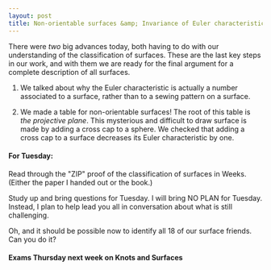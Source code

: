 ```yaml
---
layout: post
title: Non-orientable surfaces &amp; Invariance of Euler characteristic
---
```


There were *two* big advances today, both having to do with our
understanding of the classification of surfaces. These are the last key
steps in our work, and with them we are ready for the final argument
for a complete description of all surfaces.

1. We talked about why the Euler characteristic is actually a number
associated to a surface, rather than to a sewing pattern on a surface.

2. We made a table for non-orientable surfaces! The root of this table is
_the projective plane_. This mysterious and difficult to draw surface is
made by adding a cross cap to a sphere. We checked that adding a cross cap
to a surface decreases its Euler characteristic by one.

#### For Tuesday:

Read through the "ZIP" proof of the classification of surfaces in Weeks.
(Either the paper I handed out or the book.)

Study up and bring questions for Tuesday. I will bring NO PLAN for Tuesday.
Instead, I plan to help lead you all in conversation about what is still
challenging.

Oh, and it should be possible now to identify all 18 of our surface
friends. Can you do it?

#### Exams Thursday next week on Knots and Surfaces
